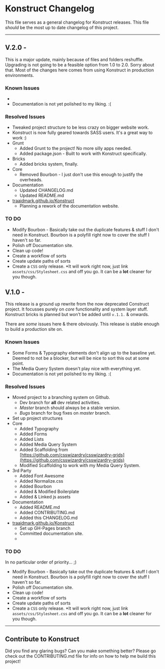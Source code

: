 # Konstruct Changelog

This file serves as a general changelog for Konstruct releases. This file *should* be the most up to date changelog of this project.

<hr />

## V.2.0 -

This is a major update, mainly because of files and folders reshuffle. Upgrading is not going to be a feasible option from 1.0 to 2.0. Sorry about that. Most of the changes here comes from using Konstruct in production environments.

### Known Issues

* 
* Documentation is not yet polished to my liking. :(

### Resolved Issues

* Tweaked project structure to be less crazy on bigger website work.
* Konstruct is now fully geared towards SASS users. It's a great way to work :)
* Grunt
	* Added Grunt to the project! No more silly apps needed.
	* Added package.json - Built to work with Konstruct specifically.
* Bricks
	* Added bricks system, finally.
* Core
	* Removed Bourbon - I just don't use this enough to justify the overheads.
* Documentation
	* Updated CHANGELOG.md
	* Updated README.md
* [traaidmark.github.io/Konstruct](http://traaidmark.github.io/Konstruct)
	* Planning a rework of the documentation website.
	
### TO DO

* Modify Bourbon - Basically take out the duplicate features & stuff I don't need in Konstruct. Bourbon is a polyfill right now to cover the stuff I haven't so far.
* Polish off Documentation site.
* Clean up code!
* Create a workflow of sorts
* Create update paths of sorts
* Create a <code>CSS</code> only release. *It will work right now, just link <code>assets/css/Stylesheet.css</code> and off you go. It can be a **lot** cleaner for you though.

## V.1.0 - 

This release is a ground up rewrite from the now deprecated Construct project. It focusses purely on *core* functionality and system layer stuff. Konstruct bricks is planned but won't be added until <code>v.1.1.</code> & onwards.

There are *some* issues here & there obviously. This release is stable enough to build a production site on. 

### Known Issues

* Some Forms & Typography elements don't align up to the baseline yet. Deemed to not be a blocker, but will be nice to sort this out at some point.
* The Media Query System doesn't play nice with everything yet.
* Documentation is not yet polished to my liking. :(

### Resolved Issues

* Moved project to a branching system on Github.
	* Dev branch for **all** dev related activities. 
	* *Master* branch should always be a stable version.
	* *Bugs* branch for bug fixes on *master* branch.
* Set up project structures 
* Core
	* Added Typography
	* Added Forms
	* Added Lists
	* Added Media Query System
	* Added Scaffolding from [https://github.com/csswizardry/csswizardry-grids](https://github.com/csswizardry/csswizardry-grids)
	* Modified Scaffolding to work with my Media Query System.
* 3rd Party
	* Added Font Awesome
	* Added Normalize.css
	* Added Bourbon
	* Added & Modified Boilerplate
	* Added & Linked js assets
* Documentation
	* Added README.md
	* Added CONTRIBUTING.md
	* Added this CHANGELOG.md
* [traaidmark.github.io/Konstruct](http://traaidmark.github.io/Konstruct)
	* Set up GH-Pages branch
	* Committed documentation site.
	* 

### TO DO

In no particular order of priority... ;)

* Modify Bourbon - Basically take out the duplicate features & stuff I don't need in Konstruct. Bourbon is a polyfill right now to cover the stuff I haven't so far.
* Polish off Documentation site.
* Clean up code!
* Create a workflow of sorts
* Create update paths of sorts
* Create a <code>CSS</code> only release. *It will work right now, just link <code>assets/css/Stylesheet.css</code> and off you go. It can be a **lot** cleaner for you though.

<hr />

## Contribute to Konstruct

Did you find any glaring bugs? Can you make something better? Please go check out the CONTRIBUTING.md file for info on how to help me build this project!